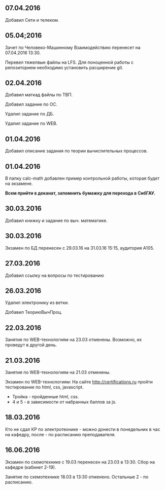 ## 07.04.2016

Добавил Сети и телеком.


## 05.04;2016

Зачет по Человеко-Машинному Взаимодействию перенесет на 07.04.2016 13:30.

Перевел тяжелвые файлы на LFS. Для поноценной работы с репозиторием необходимо установить расширение git.

## 02.04.2016

Добавил маткад файлы по ТВП.

Добавил задание по ОС.

Удалил задание по ДБ.

Удалил задание по WEB.

## 01.04.2016

Добавил описание задания по теории вычислительных процессов.

## 01.04.2016

В папку calc-math добавлен пример контрольной работы, которая будет на экзамене.

**Всем прийти в деканат, запомнить бумажку для перехода в СибГАУ.**

## 30.03.2016

Добавил книжку и задание по выч. математике.

## 30.03.2016

Экзамен по БД перенесен с 29.03.16 на 31.03.16 15:15, аудитория А105.

## 27.03.2016

Добавил ссылку на вопросы по тестированию

## 26.03.2016

Удалил электронику из ветки.

Добавил ТеориюВычПроц.

## 22.03.2016

Занятия по WEB-технологиям на 23.03 отменены. 
Возможно, их проведут в другой день.

## 21.03.2016

Занятия по WEB-технологиям на 21.03 отменены.

Экзамен по WEB-технологиям: На сайте http://certifications.ru пройти 
тестирование по html, css, javascript.
* Тройка - пройденные html, css. 
* 4 и 5 - в зависимости от набранных баллов за js.


## 18.03.2016

Кто не сдал КР по электротехнике - можно донести в понедельник в час на кафедру, 
после - по расписанию преподавателя.


## 16.06.2016

Экзамен по схемотехнике с 19.03 перенесен на 23.03 в 13:30.
Сбор на кафедре (кабинет 2-19).

Занятие по схемотехнике 18.03 в 13:30 отменено. Остальные 2 - по расписанию.
